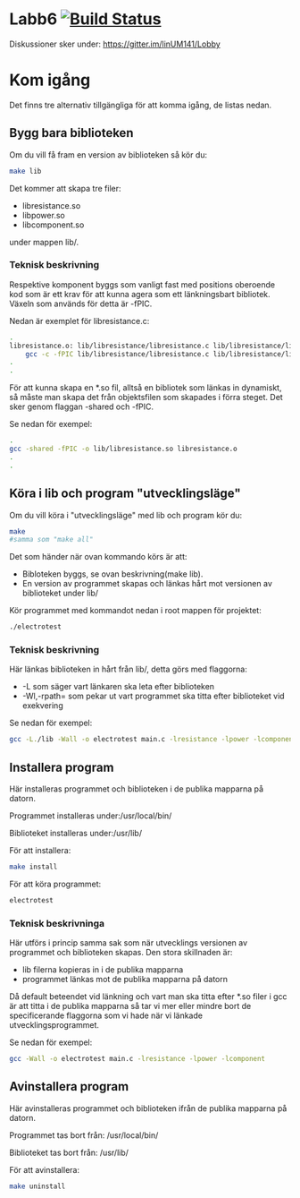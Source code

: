 # Labb6 [![Build Status](https://travis-ci.org/linUM141/Labb6.svg?branch=master)](https://travis-ci.org/linUM141/Labb6)
Diskussioner sker under:
https://gitter.im/linUM141/Lobby

# Kom igång
Det finns tre alternativ tillgängliga för att komma igång, de listas nedan.

## Bygg bara biblioteken
Om du vill få fram en version av biblioteken så kör du:
```bash
make lib
```
Det kommer att skapa tre filer:
- libresistance.so
- libpower.so
- libcomponent.so

under mappen lib/.

### Teknisk beskrivning
Respektive komponent byggs som vanligt fast med positions oberoende kod som är ett krav för att kunna agera som ett länkningsbart bibliotek.
Växeln som används för detta är -fPIC.

Nedan är exemplet för libresistance.c: 
```bash
.
libresistance.o: lib/libresistance/libresistance.c lib/libresistance/libresistance.h
	gcc -c -fPIC lib/libresistance/libresistance.c lib/libresistance/libresistance.h
.
.
```
För att kunna skapa en *.so fil, alltså en bibliotek som länkas in dynamiskt, så måste man skapa det från objektsfilen som skapades i förra steget. Det sker genom flaggan -shared och -fPIC.

Se nedan för exempel:
```bash
.
gcc -shared -fPIC -o lib/libresistance.so libresistance.o
.
.
```

## Köra i lib och program "utvecklingsläge"
Om du vill köra i "utvecklingsläge" med lib och program kör du:
```bash
make
#samma som "make all"
```
Det som händer när ovan kommando körs är att:
- Bibloteken byggs, se ovan beskrivning(make lib).
- En version av programmet skapas och länkas hårt mot versionen av biblioteket under lib/

Kör programmet med kommandot nedan i root mappen för projektet:
```bash
./electrotest
```

### Teknisk beskrivning
Här länkas biblioteken in hårt från lib/, detta görs med flaggorna:
- -L som säger vart länkaren ska leta efter biblioteken
- -Wl,-rpath= som pekar ut vart programmet ska titta efter biblioteket vid exekvering

Se nedan för exempel:
```bash
gcc -L./lib -Wall -o electrotest main.c -lresistance -lpower -lcomponent -Wl,-rpath=./lib
```

## Installera program
Här installeras programmet och biblioteken i de publika mapparna på datorn.

Programmet installeras under:/usr/local/bin/

Biblioteket installeras under:/usr/lib/

För att installera:
```bash
make install
```

För att köra programmet:
```bash
electrotest
```
### Teknisk beskrivninga
Här utförs i princip samma sak som när utvecklings versionen av programmet och biblioteken skapas. Den stora skillnaden är:
- lib filerna kopieras in i de publika mapparna
- programmet länkas mot de publika mapparna på datorn

Då default beteendet vid länkning och vart man ska titta efter *.so filer i gcc är att titta i de publika mapparna så tar vi mer eller mindre bort de specificerande flaggorna som vi hade när vi länkade utvecklingsprogrammet.

Se nedan för exempel:
```bash
gcc -Wall -o electrotest main.c -lresistance -lpower -lcomponent
```

## Avinstallera program
Här avinstalleras programmet och biblioteken ifrån de publika mapparna på datorn.

Programmet tas bort från: /usr/local/bin/

Biblioteket tas bort från: /usr/lib/

För att avinstallera:
```bash
make uninstall
```